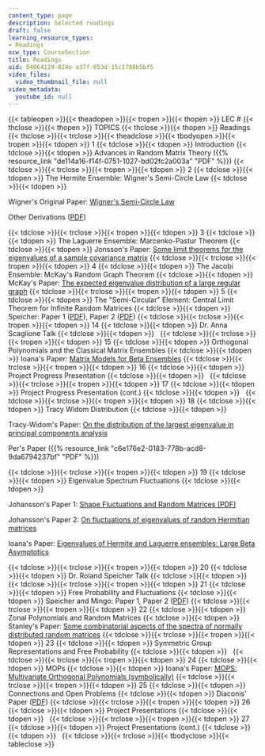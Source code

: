 ```yaml
---
content_type: page
description: Selected readings
draft: false
learning_resource_types:
- Readings
ocw_type: CourseSection
title: Readings
uid: 04064129-824e-a37f-053d-15c1788b5bf5
video_files:
  video_thumbnail_file: null
video_metadata:
  youtube_id: null
---
```

{{< tableopen >}}{{< theadopen >}}{{< tropen >}}{{< thopen >}}
LEC #
{{< thclose >}}{{< thopen >}}
TOPICS
{{< thclose >}}{{< thopen >}}
Readings
{{< thclose >}}{{< trclose >}}{{< theadclose >}}{{< tbodyopen >}}{{< tropen >}}{{< tdopen >}}
1
{{< tdclose >}}{{< tdopen >}}
Introduction
{{< tdclose >}}{{< tdopen >}}
Advances in Random Matrix Theory ({{% resource_link "de114a16-f14f-0751-1027-bd02fc2a003a" "PDF" %}})
{{< tdclose >}}{{< trclose >}}{{< tropen >}}{{< tdopen >}}
2
{{< tdclose >}}{{< tdopen >}}
The Hermite Ensemble: Wigner's Semi-Circle Law
{{< tdclose >}}{{< tdopen >}}

Wigner's Original Paper: [Wigner's Semi-Circle Law](http://links.jstor.org/sici?sici=0003-486X%28195511%292%3A62%3A3%3C548%3ACVOBMW%3E2.0.CO%3B2-8)

Other Derivations ([PDF](http://www.physik.uni-bielefeld.de/bibos/old-bibos-site/01-03-035.pdf))

{{< tdclose >}}{{< trclose >}}{{< tropen >}}{{< tdopen >}}
3
{{< tdclose >}}{{< tdopen >}}
The Laguerre Ensemble: Marcenko-Pastur Theorem
{{< tdclose >}}{{< tdopen >}}
Jonsson's Paper: [Some limit theorems for the eigenvalues of a sample covariance matrix](http://dx.doi.org/10.1016/0047-259X%2882%2990080-X)
{{< tdclose >}}{{< trclose >}}{{< tropen >}}{{< tdopen >}}
4
{{< tdclose >}}{{< tdopen >}}
The Jacobi Ensemble: McKay's Random Graph Theorem
{{< tdclose >}}{{< tdopen >}}
McKay's Paper: [The expected eigenvalue distribution of a large regular graph](http://dx.doi.org/10.1016/0024-3795%2881%2990150-6)
{{< tdclose >}}{{< trclose >}}{{< tropen >}}{{< tdopen >}}
5
{{< tdclose >}}{{< tdopen >}}
The "Semi-Circular" Element: Central Limit Theorem for Infinite Random Matrices
{{< tdclose >}}{{< tdopen >}}
Speicher: Paper 1 ([PDF](http://www.mast.queensu.ca/~speicher/papers/Peters.pdf)), Paper 2 ([PDF](http://www.mast.queensu.ca/~speicher/papers/lectures-IHP.pdf))
{{< tdclose >}}{{< trclose >}}{{< tropen >}}{{< tdopen >}}
14
{{< tdclose >}}{{< tdopen >}}
Dr. Anna Scaglione Talk
{{< tdclose >}}{{< tdopen >}}
 
{{< tdclose >}}{{< trclose >}}{{< tropen >}}{{< tdopen >}}
15
{{< tdclose >}}{{< tdopen >}}
Orthogonal Polynomials and the Classical Matrix Ensembles
{{< tdclose >}}{{< tdopen >}}
Ioana's Paper: [Matrix Models for Beta Ensembles](http://arxiv.org/abs/math-ph/0206043)
{{< tdclose >}}{{< trclose >}}{{< tropen >}}{{< tdopen >}}
16
{{< tdclose >}}{{< tdopen >}}
Project Progress Presentation
{{< tdclose >}}{{< tdopen >}}
 
{{< tdclose >}}{{< trclose >}}{{< tropen >}}{{< tdopen >}}
17
{{< tdclose >}}{{< tdopen >}}
Project Progress Presentation (cont.)
{{< tdclose >}}{{< tdopen >}}
 
{{< tdclose >}}{{< trclose >}}{{< tropen >}}{{< tdopen >}}
18
{{< tdclose >}}{{< tdopen >}}
Tracy Widom Distribution
{{< tdclose >}}{{< tdopen >}}

Tracy-Widom's Paper: [On the distribution of the largest eigenvalue in principal components analysis](https://projecteuclid.org/download/pdf_1/euclid.aos/1009210544)

Per's Paper ({{% resource_link "c6e176e2-0183-778b-acd8-9da6794237bf" "PDF" %}})

{{< tdclose >}}{{< trclose >}}{{< tropen >}}{{< tdopen >}}
19
{{< tdclose >}}{{< tdopen >}}
Eigenvalue Spectrum Fluctuations
{{< tdclose >}}{{< tdopen >}}

Johansson's Paper 1: [Shape Fluctuations and Random Matrices (PDF)](http://arxiv.org/pdf/math/9903134.pdf)

Johansson's Paper 2: [On fluctuations of eigenvalues of random Hermitian matrices](https://projecteuclid.org/download/pdf_1/euclid.dmj/1077231893)

Ioana's Paper: [Eigenvalues of Hermite and Laguerre ensembles: Large Beta Asymptotics](https://arxiv.org/abs/math-ph/0403029)

{{< tdclose >}}{{< trclose >}}{{< tropen >}}{{< tdopen >}}
20
{{< tdclose >}}{{< tdopen >}}
Dr. Roland Speicher Talk
{{< tdclose >}}{{< tdopen >}}
 
{{< tdclose >}}{{< trclose >}}{{< tropen >}}{{< tdopen >}}
21
{{< tdclose >}}{{< tdopen >}}
Free Probability and Fluctuations
{{< tdclose >}}{{< tdopen >}}
Speicher and Mingo: Paper 1, Paper 2 ([PDF](http://arxiv.org/PS_cache/arxiv/pdf/0903/0903.4601v2.pdf))
{{< tdclose >}}{{< trclose >}}{{< tropen >}}{{< tdopen >}}
22
{{< tdclose >}}{{< tdopen >}}
Zonal Polynomials and Random Matrices
{{< tdclose >}}{{< tdopen >}}
Stanley's Paper: [Some combinatorial aspects of the spectra of normally distributed random matrices](http://www.ams.org/mathscinet-getitem?mr=93j:05164)
{{< tdclose >}}{{< trclose >}}{{< tropen >}}{{< tdopen >}}
23
{{< tdclose >}}{{< tdopen >}}
Symmetric Group Representations and Free Probability
{{< tdclose >}}{{< tdopen >}}
 
{{< tdclose >}}{{< trclose >}}{{< tropen >}}{{< tdopen >}}
24
{{< tdclose >}}{{< tdopen >}}
MOPs
{{< tdclose >}}{{< tdopen >}}
Ioana's Paper: [MOPS: Multivariate Orthogonal Polynomials (symbolically)](https://arxiv.org/abs/math-ph/0409066)
{{< tdclose >}}{{< trclose >}}{{< tropen >}}{{< tdopen >}}
25
{{< tdclose >}}{{< tdopen >}}
Connections and Open Problems
{{< tdclose >}}{{< tdopen >}}
Diaconis' Paper ([PDF](http://www.ams.org/bull/2003-40-02/S0273-0979-03-00975-3/S0273-0979-03-00975-3.pdf))
{{< tdclose >}}{{< trclose >}}{{< tropen >}}{{< tdopen >}}
26
{{< tdclose >}}{{< tdopen >}}
Project Presentations
{{< tdclose >}}{{< tdopen >}}
 
{{< tdclose >}}{{< trclose >}}{{< tropen >}}{{< tdopen >}}
27
{{< tdclose >}}{{< tdopen >}}
Project Presentations (cont.)
{{< tdclose >}}{{< tdopen >}}
 
{{< tdclose >}}{{< trclose >}}{{< tbodyclose >}}{{< tableclose >}}